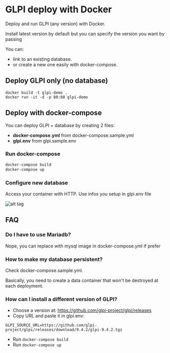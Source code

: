 # GLPI deploy with Docker

Deploy and run GLPI (any version) with Docker.

Install latest version by default but you can specify the version you want by passing

You can:
- link to an existing database.
- or create a new one easily with docker-compose.

## Deploy GLPI only (no database)

```
docker build -t glpi-demo .
docker run -it -d -p 80:80 glpi-demo
```

## Deploy with docker-compose

You can deploy GLPI + database by creating 2 files:
- **docker-compose.yml** from docker-compose.sample.yml
- **glpi.env** from glpi.sample.env

### Run docker-compose

```bash
docker-compose build
docker-compose up
```

### Configure new database

Access your container with HTTP.
Use infos you setup in glpi.env file

![alt tag](https://raw.githubusercontent.com/driket/docker-glpi/master/doc/glpi-db-setup.png)

## FAQ

### Do I have to use Mariadb?

Nope, you can replace with mysql image in docker-compose.yml if prefer

### How to make my database persistent?

Check docker-compose.sample.yml.

Basically, you need to create a data container that won't be destroyed at each deployment.

### How can I install a different version of GLPI?

- Choose a version at: https://github.com/glpi-project/glpi/releases
- Copy URL and paste it in glpi.env:

```
GLPI_SOURCE_URL=https://github.com/glpi-project/glpi/releases/download/9.4.2/glpi-9.4.2.tgz
```

- Run ```docker-compose build```
- Run ```docker-compose up```

